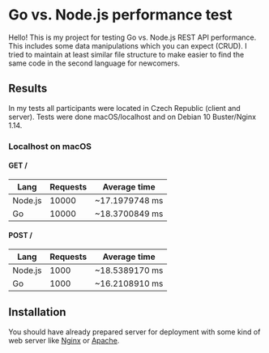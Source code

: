 # Go vs. Node.js performance test

Hello! This is my project for testing Go vs. Node.js REST API performance. This includes some data manipulations which you can expect (CRUD). I tried to maintain at least similar file structure to make easier to find the same code in the second language for newcomers.

## Results

In my tests all participants were located in Czech Republic (client and server). Tests were done macOS/localhost and on Debian 10 Buster/Nginx 1.14.

### Localhost on macOS

#### GET /

| Lang    | Requests | Average time   |
|---------|----------|----------------|
| Node.js | 10000    | ~17.1979748 ms |
| Go      | 10000    | ~18.3700849 ms |


#### POST /

| Lang    | Requests | Average time   |
|---------|----------|----------------|
| Node.js | 1000     | ~18.5389170 ms |
| Go      | 1000     | ~16.2108910 ms |

## Installation

You should have already prepared server for deployment with some kind of web server like [Nginx](https://www.nginx.com/) or [Apache](https://httpd.apache.org/).
